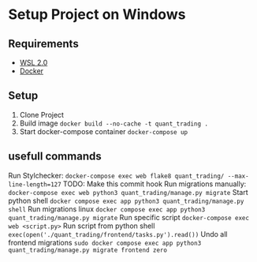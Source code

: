 # Setup Project on Windows
## Requirements
* [WSL 2.0](https://learn.microsoft.com/en-us/windows/wsl/install)
* [Docker](https://docs.docker.com/desktop/install/windows-install/)

## Setup
1) Clone Project
2) Build image `docker build --no-cache -t quant_trading .`
3) Start docker-compose container `docker-compose up`

## usefull commands
Run Stylchecker: `docker-compose exec web flake8 quant_trading/ --max-line-length=127` TODO: Make this commit hook
Run migrations manually: `docker-compose exec web python3 quant_trading/manage.py migrate`
Start python shell `docker compose exec app python3 quant_trading/manage.py shell`
Run migrations linux `docker compose exec app python3 quant_trading/manage.py migrate`
Run specific script `docker-compose exec web <script.py>`
Run script from python shell `exec(open('./quant_trading/frontend/tasks.py').read())`
Undo all frontend migrations `sudo docker compose exec app python3 quant_trading/manage.py migrate frontend zero`